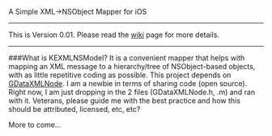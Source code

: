 A Simple XML->NSObject Mapper for iOS

---
This is Version 0.01. Please read the [wiki](https://github.com/kechan/KEXMLNSModel/wiki) page for more details.

---

###What is KEXMLNSModel?
It is a convenient mapper that helps with mapping an XML message to a hierarchy/tree of NSObject-based
objects, with as little repetitive coding as possible. This project depends on [GDataXMLNode](https://github.com/neonichu/GDataXML). I am a newbie in terms
of sharing code (open source). Right now, I am just dropping in the 2 files (GDataXMLNode.h, .m) and ran with it.
Veterans, please guide me with the best practice and how this should be attributed, licensed, etc, etc?

More to come...

